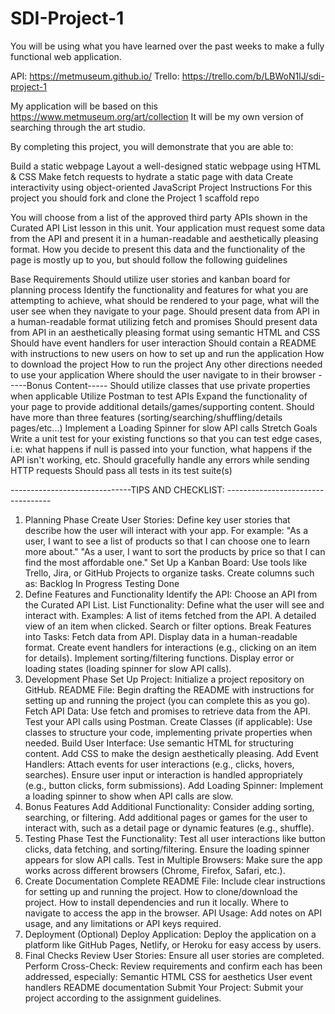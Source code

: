 # SDI-Project-1
You will be using what you have learned over the past weeks to make a fully functional web application.

API: https://metmuseum.github.io/
Trello: https://trello.com/b/LBWoN1lJ/sdi-project-1

My application will be based on this https://www.metmuseum.org/art/collection 
    It will be my own version of searching through the art studio.




By completing this project, you will demonstrate that you are able to:

Build a static webpage
Layout a well-designed static webpage using HTML & CSS
Make fetch requests to hydrate a static page with data
Create interactivity using object-oriented JavaScript
Project Instructions
For this project you should fork and clone the Project 1 scaffold repo

You will choose from a list of the approved third party APIs shown in the Curated API List lesson in this unit. Your application must request some data from the API and present it in a human-readable and aesthetically pleasing format. How you decide to present this data and the functionality of the page is mostly up to you, but should follow the following guidelines

Base Requirements
Should utilize user stories and kanban board for planning process
Identify the functionality and features for what you are attempting to achieve, what should be rendered to your page, what will the user see when they navigate to your page.
Should present data from API in a human-readable format utilizing fetch and promises
Should present data from API in an aesthetically pleasing format using semantic HTML and CSS
Should have event handlers for user interaction
Should contain a README with instructions to new users on how to set up and run the application
How to download the project
How to run the project
Any other directions needed to use your application
Where should the user navigate to in their browser
-----Bonus Content-----
Should utilize classes that use private properties when applicable
Utilize Postman to test APIs
Expand the functionality of your page to provide additional details/games/supporting content.
Should have more than three features (sorting/searching/shuffling/details pages/etc...)
Implement a Loading Spinner for slow API calls
Stretch Goals
Write a unit test for your existing functions so that you can test edge cases, i.e: what happens if null is passed into your function, what happens if the API isn't working, etc.
Should gracefully handle any errors while sending HTTP requests
Should pass all tests in its test suite(s)

















------------------------------TIPS AND CHECKLIST: ----------------------------------
1. Planning Phase
 Create User Stories: Define key user stories that describe how the user will interact with your app. For example:
"As a user, I want to see a list of products so that I can choose one to learn more about."
"As a user, I want to sort the products by price so that I can find the most affordable one."
 Set Up a Kanban Board: Use tools like Trello, Jira, or GitHub Projects to organize tasks. Create columns such as:
Backlog
In Progress
Testing
Done
2. Define Features and Functionality
 Identify the API: Choose an API from the Curated API List.
 List Functionality: Define what the user will see and interact with. Examples:
A list of items fetched from the API.
A detailed view of an item when clicked.
Search or filter options.
 Break Features into Tasks:
Fetch data from API.
Display data in a human-readable format.
Create event handlers for interactions (e.g., clicking on an item for details).
Implement sorting/filtering functions.
Display error or loading states (loading spinner for slow API calls).
3. Development Phase
 Set Up Project: Initialize a project repository on GitHub.
 README File: Begin drafting the README with instructions for setting up and running the project (you can complete this as you go).
 Fetch API Data: Use fetch and promises to retrieve data from the API.
Test your API calls using Postman.
 Create Classes (if applicable): Use classes to structure your code, implementing private properties when needed.
 Build User Interface:
Use semantic HTML for structuring content.
Add CSS to make the design aesthetically pleasing.
 Add Event Handlers:
Attach events for user interactions (e.g., clicks, hovers, searches).
Ensure user input or interaction is handled appropriately (e.g., button clicks, form submissions).
 Add Loading Spinner: Implement a loading spinner to show when API calls are slow.
4. Bonus Features
 Add Additional Functionality:
Consider adding sorting, searching, or filtering.
Add additional pages or games for the user to interact with, such as a detail page or dynamic features (e.g., shuffle).
5. Testing Phase
 Test the Functionality:
Test all user interactions like button clicks, data fetching, and sorting/filtering.
Ensure the loading spinner appears for slow API calls.
 Test in Multiple Browsers: Make sure the app works across different browsers (Chrome, Firefox, Safari, etc.).
6. Create Documentation
 Complete README File: Include clear instructions for setting up and running the project.
How to clone/download the project.
How to install dependencies and run it locally.
Where to navigate to access the app in the browser.
 API Usage: Add notes on API usage, and any limitations or API keys required.
7. Deployment (Optional)
 Deploy Application: Deploy the application on a platform like GitHub Pages, Netlify, or Heroku for easy access by users.
8. Final Checks
 Review User Stories: Ensure all user stories are completed.
 Perform Cross-Check: Review requirements and confirm each has been addressed, especially:
Semantic HTML
CSS for aesthetics
User event handlers
README documentation
 Submit Your Project: Submit your project according to the assignment guidelines.
